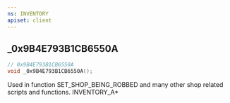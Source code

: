 ```yaml
---
ns: INVENTORY
apiset: client
---
```

## _0x9B4E793B1CB6550A

```c
// 0x9B4E793B1CB6550A
void _0x9B4E793B1CB6550A();
```

Used in function SET_SHOP_BEING_ROBBED and many other shop related scripts and functions.
INVENTORY_A*




